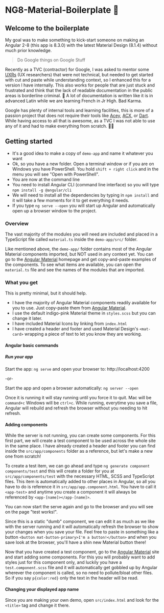 
  

  

# NG8-Material-Boilerplate :dash:

  

  

## Welcome to the boilerplate

  

  

My goal was to make something to kick-start someone on making an Angular 2-8 (this app is 8.3.0) with the latest Material Design (8.1.4) without much prior knowledge.

  

  

> Do Google things on Google Stuff




Recently as a TVC (contractor) for Google, I was asked to mentor some [UXRs](http://go/uxr) (UX researchers) that were not technical, but needed to get started with cut and paste while understanding context, so I enhanced this for a version I have internally. This also works for people that are just stuck and frustrated and think that the lack of readable documentation in the public areas is borderline criminal. :cop: A lot of documentation is written like it is in advanced Latin while we are learning French in Jr High. Bad Karma.

Google has plenty of internal tools and learning facilities, this is more of a passion project that does not require their tools like [Acey](http://go/acey), [ACX](http://go/acx), or [Dart](https://dart.dev/). While having access to all that is awesome, as a TVC I was not able to use any of it and had to make everything from scratch. :man_facepalming:

  

## Getting started
- It's a good idea to make a copy of `demo-app` and name it whatever you want
- Ok, so you have a new folder. Open a terminal window or if you are on Windows you have PowerShell. You hold `shift + right click` and in the menu you will see "Open with PowerShell".
- You are now at the command line
- You need to install Angular CLI (command line interface) so you will type `npm install -g @angular/cli`
- We will need to install all the dependencies by typing in `npm install` and it will take a few moments for it to get everything it needs.
- If you type `ng serve --open` you will start up Angular and automatically open up a browser window to the project.
  

### Overview

  

The vast majority of the modules you will need are included and placed in a TypeScript file called `material.ts` inside the `demo-app/src/` folder.

  

  

Like mentioned above, the `demo-app/` folder contains most of the Angular Material components imported, but NOT used in any context yet. You can go to the [Angular Material](https://material.angular.io/components/categories) homepage and get copy-and-paste examples of the components. To see what items are available, you can open the `material.ts` file and see the names of the modules that are imported.

  
### What you get
This is pretty minimal, but it should help. 
- I have the majority of Angular Material components readily available for you to use. Just copy-paste them from [Angular Material](https://material.angular.io/components/categories).
- I use the default indigo-pink Material theme in `styles.scss` but you can change it later.
- I have included Material Icons by linking from `index.html`
- I have created a header and footer and used Material Design's `<mat-card>` wrapping a piece of text to let you know they are working.

#### Angular basic commands

  



  

  

##### Run your app

  

Start the app: `ng serve` and open your browser to: http://localhost:4200

  

-or-

  

Start the app and open a browser automatically: `ng server --open`

  

  

Once it is running it will stay running until you force it to quit. Mac will be `command+c` Windows will be `ctrl+c`. While running, everytime you save a file, Angular will rebuild and refresh the browser without you needing to hit refresh.

  

  

#### Adding components

  

While the server is not running, you can create some components. For this first part, we will create a test component to be used across the whole site in the same place. I have already created a header and footer you can find inside the `src/app/components` folder as a reference, but let's make a new one from scratch!

  

To create a test item, we can go ahead and type `ng generate component components/test` and this will create a folder for you at `src/app/components/test` with the necessary HTML, SCSS and TypeScript files. This item is automatically added to other places in Angular, so all you have to do is reference it in `src/app/app.component.html`. You have to call it `<app-test>` and anytime you create a component it will always be referenced by `<app-[name]></app-[name]>`.

  

You can now start the serve again and go to the browser and you will see on the page "test works!".

Since this is a static "dumb" component, we can edit it as much as we like with the server running and it will automatically refresh the browser to show your changes when you save your file. Feel free to paste in something like a button `<button mat-button-primary>I'm a button!</button>` and when you save look at the browser, you'll have a shin new Material button there!

Now that you have created a test component, go to the [Angular Material](https://material.angular.io/components/categories) site and start adding some components. For this you will probably want to add styles just for this component only, and luckily you have a `test.component.scss` file and it will automatically get gobbled up by Angular wherever the component is called, so no need to pollute/bloat other files. So if you say `p{color:red}` only the text in the header will be read.

#### Changing your displayed app name

Since you are making your own demo, open `src/index.html` and look for the `<title>` tag and change it there.
